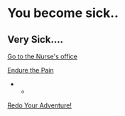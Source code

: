 # You become sick..
## Very Sick....

[Go to the Nurse's office](question-2-option-1.md)

[Endure the Pain](question-2-option-2.md)
- -
[Redo Your Adventure!](../../home.md)
